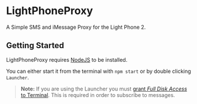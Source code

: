 # LightPhoneProxy

A Simple SMS and iMessage Proxy for the Light Phone 2.

## Getting Started

LightPhoneProxy requires [NodeJS](https://nodejs.org/en/) to be installed.

You can either start it from the terminal with `npm start` or by double clicking `Launcher`.

> **Note:** If you are using the Launcher you must [grant _Full Disk Access_ to Terminal](http://osxdaily.com/2018/10/09/fix-operation-not-permitted-terminal-error-macos/). This is required in order to subscribe to messages.
